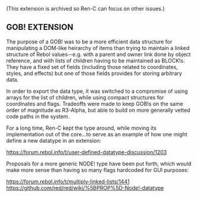 (This extension is archived so Ren-C can focus on other issues.)

## GOB! EXTENSION

The purpose of a GOB! was to be a more efficient data structure for
manipulating a DOM-like heirarchy of items than trying to maintain a
linked structure of Rebol values--e.g. with a parent and owner link
done by object reference, and with lists of children having to be
maintained as BLOCK!s.  They have a fixed set of fields (including
those related to coordinates, styles, and effects) but one of those 
fields provides for storing arbitrary data.

In order to export the data type, it was switched to a compromise of
using arrays for the list of children, while using compact structures
for coordinates and flags.  Tradeoffs were made to keep GOB!s on
the same order of magnitude as R3-Alpha, but able to build on more
generally vetted code paths in the system.

For a long time, Ren-C kept the type around, while moving its implementation
out of the core...to serve as an example of how one might define a new 
datatype in an extension:

  https://forum.rebol.info/t/user-defined-datatype-discussion/1203

Proposals for a more generic NODE! type have been put forth, which would
make more sense than having so many flags hardcoded for GUI purposes:

  https://forum.rebol.info/t/multiply-linked-lists/1441
  https://github.com/red/red/wiki/%5BPROP%5D-Node!-datatype

